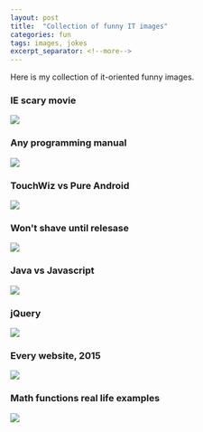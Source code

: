 ```yaml
---
layout: post
title:  "Collection of funny IT images"
categories: fun
tags: images, jokes
excerpt_separator: <!--more-->
---
```


Here is my collection of it-oriented funny images.
<!--more-->

### IE scary movie

![](https://img-fotki.yandex.ru/get/5111/59765760.0/0_ad6f1_4c7e6b0a_L.jpg)

### Any programming manual

![](https://img-fotki.yandex.ru/get/9251/59765760.1/0_ada29_1e6ae799_orig.jpg)

### TouchWiz vs Pure Android

![](https://img-fotki.yandex.ru/get/3417/59765760.0/0_ad6ee_2333ffaf_L.jpg)

### Won't shave until relesase

![](https://img-fotki.yandex.ru/get/6305/59765760.0/0_ad6ef_4778c68f_L.jpg)

### Java vs Javascript

![](https://img-fotki.yandex.ru/get/3102/59765760.0/0_ad6f0_16c8643a_XL.jpg)

### jQuery

![](https://img-fotki.yandex.ru/get/4107/59765760.1/0_ada27_77dd9638_XL.jpg)

### Every website, 2015

![](https://img-fotki.yandex.ru/get/3013/59765760.1/0_b18f1_a02e4c36_XL.png)

### Math functions real life examples

![](https://img-fotki.yandex.ru/get/98050/59765760.1/0_bc830_ec0d93f6_XL.png)
